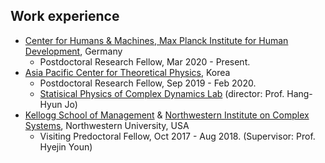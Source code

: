 Work experience
------
* [Center for Humans & Machines, Max Planck Institute for Human Development](https://www.mpib-berlin.mpg.de/chm), Germany
  * Postdoctoral Research Fellow, Mar 2020 - Present.
* [Asia Pacific Center for Theoretical Physics](https://www.apctp.org/main/index.php), Korea 
  * Postdoctoral Research Fellow, Sep 2019 - Feb 2020.
  * [Statisical Physics of Complex Dynamics Lab](https://sites.google.com/site/codylab2/) (director: Prof. Hang-Hyun Jo)
* [Kellogg School of Management](https://www.kellogg.northwestern.edu) & [Northwestern Institute on Complex Systems](https://www.nico.northwestern.edu), Northwestern University, USA
  * Visiting Predoctoral Fellow, Oct 2017 - Aug 2018. (Supervisor: Prof. Hyejin Youn)
